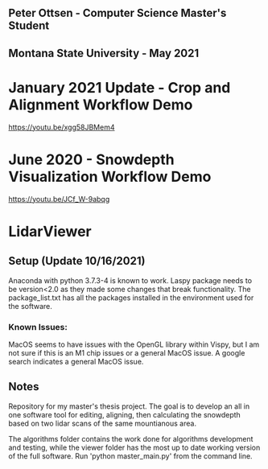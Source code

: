 ## Peter Ottsen - Computer Science Master's Student
## Montana State University - May 2021

# January 2021 Update - Crop and Alignment Workflow Demo
https://youtu.be/xgg58JBMem4

# June 2020 - Snowdepth Visualization Workflow Demo
https://youtu.be/JCf_W-9abqg

# LidarViewer

## Setup (Update 10/16/2021)
Anaconda with python 3.7.3-4 is known to work. Laspy package needs to be version<2.0 as they made some changes that break functionality. The package_list.txt has all the packages installed in the environment used for the software.  

### Known Issues:
MacOS seems to have issues with the OpenGL library within Vispy, but I am not sure if this is an M1 chip issues or a general MacOS issue. A google search indicates a general MacOS issue. 

## Notes
Repository for my master's thesis project. The goal is to develop an all in one software tool for editing, aligning, then calculating the snowdepth based on two lidar scans of the same mountianous area.

The algorithms folder contains the work done for algorithms development and testing, while the viewer folder has the most up to date working version of the full software. Run 'python master_main.py' from the command line. 
